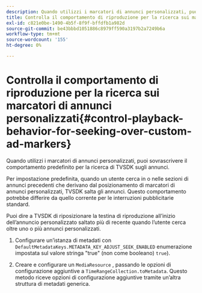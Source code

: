 ```yaml
---
description: Quando utilizzi i marcatori di annunci personalizzati, puoi sovrascrivere il comportamento predefinito per la ricerca di TVSDK sugli annunci.
title: Controlla il comportamento di riproduzione per la ricerca sui marcatori di annunci personalizzati
exl-id: c821e0be-1490-4b5f-8f9f-bffdfb1a982d
source-git-commit: be43bbbd1051886c8979ff590a3197b2a7249b6a
workflow-type: tm+mt
source-wordcount: '155'
ht-degree: 0%

---
```


# Controlla il comportamento di riproduzione per la ricerca sui marcatori di annunci personalizzati{#control-playback-behavior-for-seeking-over-custom-ad-markers}

Quando utilizzi i marcatori di annunci personalizzati, puoi sovrascrivere il comportamento predefinito per la ricerca di TVSDK sugli annunci.

Per impostazione predefinita, quando un utente cerca in o nelle sezioni di annunci precedenti che derivano dal posizionamento di marcatori di annunci personalizzati, TVSDK salta gli annunci. Questo comportamento potrebbe differire da quello corrente per le interruzioni pubblicitarie standard.

Puoi dire a TVSDK di riposizionare la testina di riproduzione all’inizio dell’annuncio personalizzato saltato più di recente quando l’utente cerca oltre uno o più annunci personalizzati.

1. Configurare un’istanza di metadati con `DefaultMetadataKeys.METADATA_KEY_ADJUST_SEEK_ENABLED` enumerazione impostata sul valore stringa &quot;true&quot; (non come booleano) `true`).

1. Creare e configurare un `MediaResource` , passando le opzioni di configurazione aggiuntive a `TimeRangeCollection.toMetadata`. Questo metodo riceve opzioni di configurazione aggiuntive tramite un’altra struttura di metadati generica.

